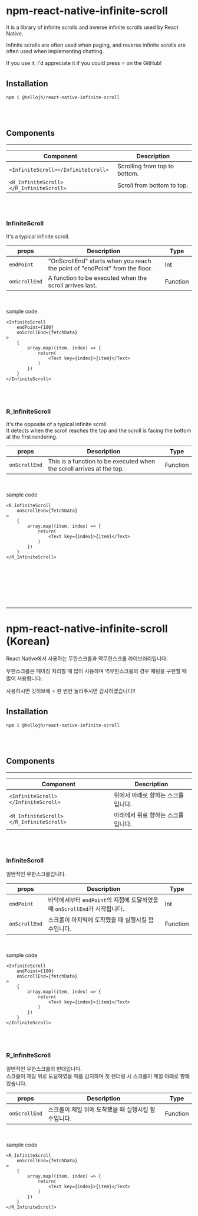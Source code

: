 # npm-react-native-infinite-scroll

It is a library of infinite scrolls and inverse infinite scrolls used by React Native.      

Infinite scrolls are often used when paging, and reverse infinite scrolls are often used when implementing chatting.

If you use it, I'd appreciate it if you could press ⭐ on the GitHub!        

## Installation
```
npm i @hellojh/react-native-infinite-scroll
```

<br /><br />

## Components
---
|Component   | Description |
|------|-----|
|`<InfiniteScroll></InfiniteScroll>`| Scrolling from top to bottom. |
|`<R_InfiniteScroll></R_InfiniteScroll>`| Scroll from bottom to top. |

<br /><br />

### InfiniteScroll
It's a typical infinite scroll.

|props   | Description | Type|
|------|-----|-----|
|`endPoint`| "OnScrollEnd" starts when you reach the point of "endPoint" from the floor. | Int |
|`onScrollEnd`| A function to be executed when the scroll arrives last. | Function |
   
<br />

sample code      
```
<InfiniteScroll
    endPoint={100}
    onScrollEnd={fetchData}
>
    {
        array.map((item, index) => {
            return(
                <Text key={index}>{item}</Text>
            )
        })
    }
</InfiniteScroll>
```


<br /><br />

### R_InfiniteScroll
It's the opposite of a typical infinite scroll.       
It detects when the scroll reaches the top and the scroll is facing the bottom at the first rendering.     

|props   | Description | Type|
|------|-----|-----|
|`onScrollEnd`| This is a function to be executed when the scroll arrives at the top. | Function |
   
<br />

sample code      
```
<R_InfiniteScroll
    onScrollEnd={fetchData}
>
    {
        array.map((item, index) => {
            return(
                <Text key={index}>{item}</Text>
            )
        })
    }
</R_InfiniteScroll>
```



<br/>
<br/>
<br/>
<br/>
<br/>
<br/>



---


# npm-react-native-infinite-scroll (Korean)

React Native에서 사용하는 무한스크롤과 역무한스크롤 라이브러리입니다.      
      
무한스크롤은 페이징 처리할 때 많이 사용하며 역무한스크롤의 경우 채팅을 구현할 때 많이 사용합니다.      

사용하시면 깃허브에 ⭐ 한 번만 눌러주시면 감사하겠습니다!!

## Installation
```
npm i @hellojh/react-native-infinite-scroll
```

<br /><br />

## Components
---
|Component   | Description |
|------|-----|
|`<InfiniteScroll></InfiniteScroll>`| 위에서 아래로 향하는 스크롤입니다. |
|`<R_InfiniteScroll></R_InfiniteScroll>`| 아래에서 위로 향하는 스크롤입니다. |

<br /><br />

### InfiniteScroll
일반적인 무한스크롤입니다.

|props   | Description | Type|
|------|-----|-----|
|`endPoint`| 바닥에서부터 `endPoint`의 지점에 도달하였을 때 `onScrollEnd`가 시작됩니다. | Int |
|`onScrollEnd`| 스크롤이 마지막에 도착했을 때 실행시킬 함수입니다. | Function |
   
<br />

sample code      
```
<InfiniteScroll
    endPoint={100}
    onScrollEnd={fetchData}
>
    {
        array.map((item, index) => {
            return(
                <Text key={index}>{item}</Text>
            )
        })
    }
</InfiniteScroll>
```


<br /><br />

### R_InfiniteScroll
일반적인 무한스크롤의 반대입니다.      
스크롤이 제일 위로 도달하였을 때를 감지하며 첫 렌더링 시 스크롤이 제일 아래로 향해있습니다.      

|props   | Description | Type|
|------|-----|-----|
|`onScrollEnd`| 스크롤이 제일 위에 도착했을 때 실행시킬 함수입니다. | Function |
   
<br />

sample code      
```
<R_InfiniteScroll
    onScrollEnd={fetchData}
>
    {
        array.map((item, index) => {
            return(
                <Text key={index}>{item}</Text>
            )
        })
    }
</R_InfiniteScroll>
```